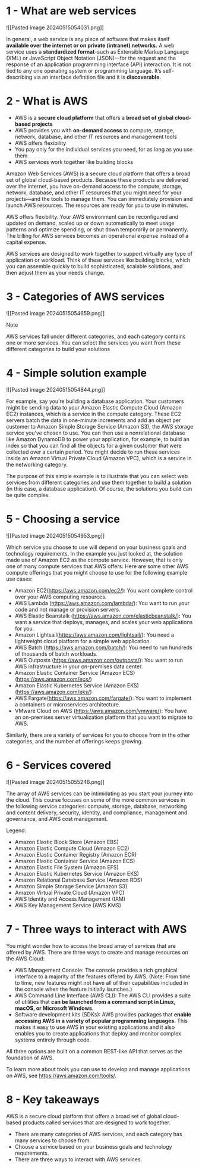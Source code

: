 # 1 - What are web services

![[Pasted image 20240515054031.png]]

In general, a web service is any piece of software that makes itself **available over the internet or on private (intranet) networks.** A web service uses a **standardized format**-such as Extensible Markup Language (XML) or JavaScript Object Notation (JSON)—for the request and the response of an application programming interface (API) interaction. It is not tied to any one operating system or programming language. It’s self-describing via an interface definition file and it is **discoverable**.

# 2 - What is AWS

- AWS is a **secure cloud platform** that offers a **broad set of global cloud-based projects**
- AWS provides you with **on-demand access** to compute, storage, network, database, and other IT resources and management tools
- AWS offers flexibility
- You pay only for the individual services you need, for as long as you use them
- AWS services work together like building blocks

Amazon Web Services (AWS) is a secure cloud platform that offers a broad set of global cloud-based products. Because these products are delivered over the internet, you have on-demand access to the compute, storage, network, database, and other IT resources that you might need for your projects—and the tools to manage them. You can immediately provision and launch AWS resources. The resources are ready for you to use in minutes.

AWS offers flexibility. Your AWS environment can be reconfigured and updated on demand, scaled up or down automatically to meet usage patterns and optimize spending, or shut down temporarily or permanently. The billing for AWS services becomes an operational expense instead of a capital expense.

AWS services are designed to work together to support virtually any type of application or workload. Think of these services like building blocks, which you can assemble quickly to build sophisticated, scalable solutions, and then adjust them as your needs change.

# 3 - Categories of AWS services

![[Pasted image 20240515054659.png]]

> [!NOTE]
> AWS services fall under different categories, and each category contains one or more services.
You can select the services you want from these different categories to build your solutions

# 4 - Simple solution example

![[Pasted image 20240515054844.png]]

For example, say you’re building a database application. Your customers might be sending data to your Amazon Elastic Compute Cloud (Amazon EC2) instances, which is a service in the compute category. These EC2 servers batch the data in one-minute increments and add an object per customer to Amazon Simple Storage Service (Amazon S3), the AWS storage service you’ve chosen to use. You can then use a nonrelational database like Amazon DynamoDB to power your application, for example, to build an index so that you can find all the objects for a given customer that were collected over a certain period. You might decide to run these services inside an Amazon Virtual Private Cloud (Amazon VPC), which is a service in the networking category.

The purpose of this simple example is to illustrate that you can select web services from different categories and use them together to build a solution (in this case, a database application). Of course, the solutions you build can be quite complex.

# 5 - Choosing a service

![[Pasted image 20240515054953.png]]

Which service you choose to use will depend on your business goals and technology requirements. In the example you just looked at, the solution made use of Amazon EC2 as the compute service. However, that is only one of many compute services that AWS offers. Here are some other AWS compute offerings that you might choose to use for the following example use cases:
- Amazon EC2(https://aws.amazon.com/ec2/): You want complete control over your AWS computing resources.
- AWS Lambda (https://aws.amazon.com/lambda/): You want to run your code and not manage or provision servers.
- AWS Elastic Beanstalk (https://aws.amazon.com/elasticbeanstalk/): You want a service that deploys, manages, and scales your web applications for you.
- Amazon Lightsail(https://aws.amazon.com/lightsail/): You need a lightweight cloud platform for a simple web application.
- AWS Batch (https://aws.amazon.com/batch/): You need to run hundreds of thousands of batch workloads.
- AWS Outposts (https://aws.amazon.com/outposts/): You want to run AWS infrastructure in your on-premises data center.
- Amazon Elastic Container Service (Amazon ECS) (https://aws.amazon.com/ecs/)
- Amazon Elastic Kubernetes Service (Amazon EKS) (https://aws.amazon.com/eks/)
- AWS Fargate(https://aws.amazon.com/fargate/): You want to implement a containers or microservices architecture.
- VMware Cloud on AWS (https://aws.amazon.com/vmware/): You have an on-premises server virtualization platform that you want to migrate to AWS.

Similarly, there are a variety of services for you to choose from in the other categories, and the number of offerings keeps growing.

# 6 - Services covered

![[Pasted image 20240515055246.png]]

The array of AWS services can be intimidating as you start your journey into the cloud. This course focuses on some of the more common services in the following service categories: compute, storage, database, networking and content delivery, security, identity, and compliance, management and governance, and AWS cost management.

Legend:
- Amazon Elastic Block Store (Amazon EBS)
- Amazon Elastic Compute Cloud (Amazon EC2)
- Amazon Elastic Container Registry (Amazon ECR)
- Amazon Elastic Container Service (Amazon ECS)
- Amazon Elastic File System (Amazon EFS)
- Amazon Elastic Kubernetes Service (Amazon EKS)
- Amazon Relational Database Service (Amazon RDS)
- Amazon Simple Storage Service (Amazon S3)
- Amazon Virtual Private Cloud (Amazon VPC)
- AWS Identity and Access Management (IAM)
- AWS Key Management Service (AWS KMS)

# 7 - Three ways to interact with AWS

You might wonder how to access the broad array of services that are offered by AWS. There are three ways to create and manage resources on the AWS Cloud:
- AWS Management Console: The console provides a rich graphical interface to a majority of the features offered by AWS. (Note: From time to time, new features might not have all of their capabilities included in the console when the feature initially launches.)
- AWS Command Line Interface (AWS CLI): The AWS CLI provides a suite of utilities that **can be launched from a command script in Linux, macOS, or Microsoft Windows**.
- Software development kits (SDKs): AWS provides packages that **enable accessing AWS in a variety of popular programming languages**. This makes it easy to use AWS in your existing applications and it also enables you to create applications that deploy and monitor complex systems entirely through code. 

All three options are built on a common REST-like API that serves as the foundation of AWS.

To learn more about tools you can use to develop and manage applications on AWS, see 
https://aws.amazon.com/tools/.

# 8 - Key takeaways

AWS is a secure cloud platform that offers a broad set of global cloud-based products called services that are designed to work together.
- There are many categories of AWS services, and each category has many services to choose from.
- Choose a service based on your business goals and technology requirements.
- There are three ways to interact with AWS services.

